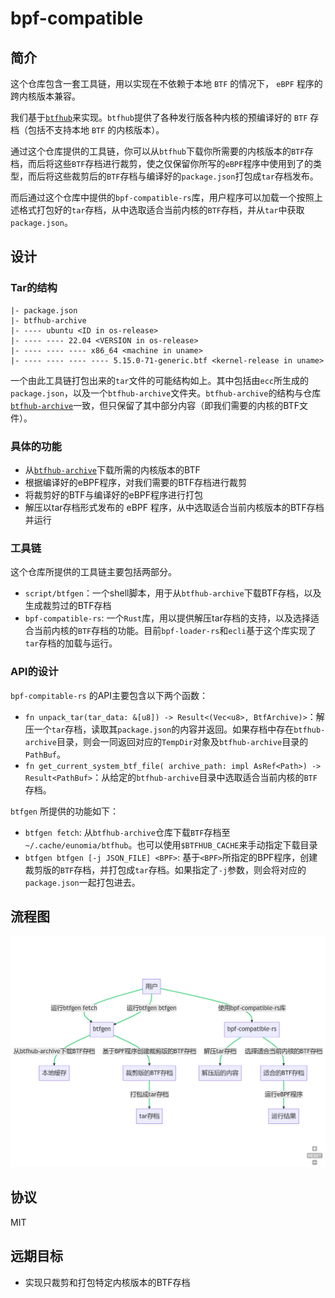 # bpf-compatible

## 简介

这个仓库包含一套工具链，用以实现在不依赖于本地 `BTF` 的情况下， `eBPF` 程序的跨内核版本兼容。

我们基于[`btfhub`](https://github.com/aquasecurity/btfhub-archive)来实现。`btfhub`提供了各种发行版各种内核的预编译好的 `BTF` 存档（包括不支持本地 `BTF` 的内核版本）。

通过这个仓库提供的工具链，你可以从`btfhub`下载你所需要的内核版本的`BTF`存档，而后将这些`BTF`存档进行裁剪，使之仅保留你所写的`eBPF`程序中使用到了的类型，而后将这些裁剪后的`BTF`存档与编译好的`package.json`打包成`tar`存档发布。

而后通过这个仓库中提供的`bpf-compatible-rs`库，用户程序可以加载一个按照上述格式打包好的`tar`存档，从中选取适合当前内核的`BTF`存档，并从`tar`中获取`package.json`。

## 设计

### Tar的结构

```plain
|- package.json
|- btfhub-archive
|- ---- ubuntu <ID in os-release>
|- ---- ---- 22.04 <VERSION in os-release>
|- ---- ---- ---- x86_64 <machine in uname>
|- ---- ---- ---- ---- 5.15.0-71-generic.btf <kernel-release in uname>
```

一个由此工具链打包出来的`tar`文件的可能结构如上。其中包括由`ecc`所生成的`package.json`，以及一个`btfhub-archive`文件夹。`btfhub-archive`的结构与仓库[`btfhub-archive`](https://github.com/aquasecurity/btfhub-archive)一致，但只保留了其中部分内容（即我们需要的内核的BTF文件）。

### 具体的功能
- 从[`btfhub-archive`](https://github.com/aquasecurity/btfhub-archive)下载所需的内核版本的BTF
- 根据编译好的eBPF程序，对我们需要的BTF存档进行裁剪
- 将裁剪好的BTF与编译好的eBPF程序进行打包
- 解压以tar存档形式发布的 eBPF 程序，从中选取适合当前内核版本的BTF存档并运行

### 工具链

这个仓库所提供的工具链主要包括两部分。

- `script/btfgen`：一个shell脚本，用于从`btfhub-archive`下载BTF存档，以及生成裁剪过的BTF存档
- `bpf-compatible-rs`: 一个`Rust`库，用以提供解压tar存档的支持，以及选择适合当前内核的`BTF`存档的功能。目前`bpf-loader-rs`和`ecli`基于这个库实现了`tar`存档的加载与运行。

### API的设计

`bpf-compitable-rs` 的API主要包含以下两个函数：
- `fn unpack_tar(tar_data: &[u8]) -> Result<(Vec<u8>, BtfArchive)>`：解压一个`tar`存档，读取其`package.json`的内容并返回。如果存档中存在`btfhub-archive`目录，则会一同返回对应的`TempDir`对象及`btfhub-archive`目录的`PathBuf`。
- `fn get_current_system_btf_file( archive_path: impl AsRef<Path>) -> Result<PathBuf>`：从给定的`btfhub-archive`目录中选取适合当前内核的`BTF`存档。

`btfgen` 所提供的功能如下：
- `btfgen fetch`: 从`btfhub-archive`仓库下载`BTF`存档至`~/.cache/eunomia/btfhub`。也可以使用`$BTFHUB_CACHE`来手动指定下载目录
- `btfgen btfgen [-j JSON_FILE] <BPF>`: 基于`<BPF>`所指定的BPF程序，创建裁剪版的`BTF`存档，并打包成`tar`存档。如果指定了`-j`参数，则会将对应的`package.json`一起打包进去。

## 流程图

![flow](doc/image/flow.png)

## 协议

MIT

## 远期目标

- 实现只裁剪和打包特定内核版本的BTF存档
